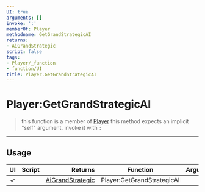 ```yaml
---
UI: true
arguments: []
invoke: ':'
memberOf: Player
methodname: GetGrandStrategicAI
returns:
- AiGrandStrategic
script: false
tags:
- Player/_function
- function/UI
title: Player.GetGrandStrategicAI
---
```

# Player:GetGrandStrategicAI
> this function is a member of [Player](civ-6/lua/Player.md)
> this method expects an implicit "self" argument. invoke it with `:`
-----
## Usage
|  UI | Script | Returns | Function | Arguments |
|:---:|:------:|-------:|:--------:|:---------|
|✓| |[AiGrandStrategic](civ-6/lua/AiGrandStrategic.md)|Player:GetGrandStrategicAI||
